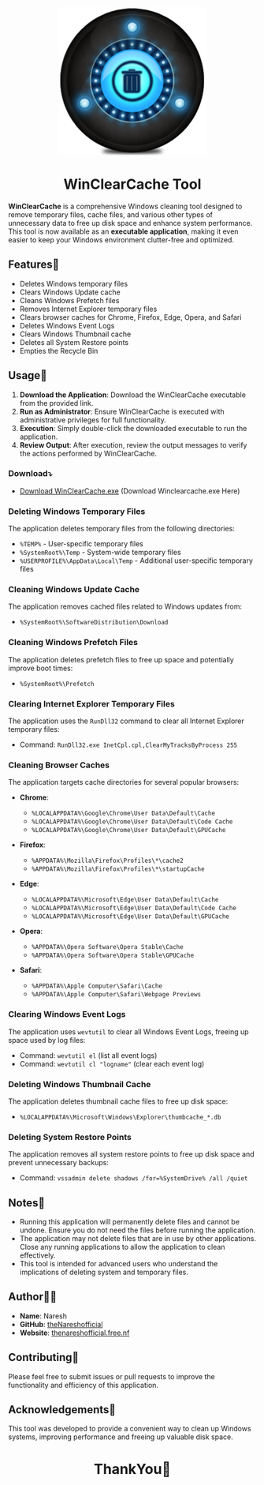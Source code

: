 
<p align="center">
            <img src="assets/WinCleat-Cache-logo.png" width="300px">
</p>

<h1 align="center"> WinClearCache Tool</h1>

**WinClearCache** is a comprehensive Windows cleaning tool designed to remove temporary files, cache files, and various other types of unnecessary data to free up disk space and enhance system performance. This tool is now available as an **executable application**, making it even easier to keep your Windows environment clutter-free and optimized.

## Features🎯

- Deletes Windows temporary files
- Clears Windows Update cache
- Cleans Windows Prefetch files
- Removes Internet Explorer temporary files
- Clears browser caches for Chrome, Firefox, Edge, Opera, and Safari
- Deletes Windows Event Logs
- Clears Windows Thumbnail cache
- Deletes all System Restore points
- Empties the Recycle Bin

## Usage💭

1. **Download the Application**: Download the WinClearCache executable from the provided link.
2. **Run as Administrator**: Ensure WinClearCache is executed with administrative privileges for full functionality.
3. **Execution**: Simply double-click the downloaded executable to run the application.
4. **Review Output**: After execution, review the output messages to verify the actions performed by WinClearCache.

### Download⤵️

- [Download WinClearCache.exe](https://github.com/theNareshofficial/WinClearCache/blob/main/WinClearCache.exe) (Download Winclearcache.exe Here)

### Deleting Windows Temporary Files

The application deletes temporary files from the following directories:

- `%TEMP%` - User-specific temporary files
- `%SystemRoot%\Temp` - System-wide temporary files
- `%USERPROFILE%\AppData\Local\Temp` - Additional user-specific temporary files

### Cleaning Windows Update Cache

The application removes cached files related to Windows updates from:

- `%SystemRoot%\SoftwareDistribution\Download`

### Cleaning Windows Prefetch Files

The application deletes prefetch files to free up space and potentially improve boot times:

- `%SystemRoot%\Prefetch`

### Clearing Internet Explorer Temporary Files

The application uses the `RunDll32` command to clear all Internet Explorer temporary files:

- Command: `RunDll32.exe InetCpl.cpl,ClearMyTracksByProcess 255`

### Cleaning Browser Caches

The application targets cache directories for several popular browsers:

- **Chrome**:
  - `%LOCALAPPDATA%\Google\Chrome\User Data\Default\Cache`
  - `%LOCALAPPDATA%\Google\Chrome\User Data\Default\Code Cache`
  - `%LOCALAPPDATA%\Google\Chrome\User Data\Default\GPUCache`

- **Firefox**:
  - `%APPDATA%\Mozilla\Firefox\Profiles\*\cache2`
  - `%APPDATA%\Mozilla\Firefox\Profiles\*\startupCache`

- **Edge**:
  - `%LOCALAPPDATA%\Microsoft\Edge\User Data\Default\Cache`
  - `%LOCALAPPDATA%\Microsoft\Edge\User Data\Default\Code Cache`
  - `%LOCALAPPDATA%\Microsoft\Edge\User Data\Default\GPUCache`

- **Opera**:
  - `%APPDATA%\Opera Software\Opera Stable\Cache`
  - `%APPDATA%\Opera Software\Opera Stable\GPUCache`

- **Safari**:
  - `%APPDATA%\Apple Computer\Safari\Cache`
  - `%APPDATA%\Apple Computer\Safari\Webpage Previews`

### Clearing Windows Event Logs

The application uses `wevtutil` to clear all Windows Event Logs, freeing up space used by log files:

- Command: `wevtutil el` (list all event logs)
- Command: `wevtutil cl "logname"` (clear each event log)

### Deleting Windows Thumbnail Cache

The application deletes thumbnail cache files to free up disk space:

- `%LOCALAPPDATA%\Microsoft\Windows\Explorer\thumbcache_*.db`

### Deleting System Restore Points

The application removes all system restore points to free up disk space and prevent unnecessary backups:

- Command: `vssadmin delete shadows /for=%SystemDrive% /all /quiet`

## Notes📝

- Running this application will permanently delete files and cannot be undone. Ensure you do not need the files before running the application.
- The application may not delete files that are in use by other applications. Close any running applications to allow the application to clean effectively.
- This tool is intended for advanced users who understand the implications of deleting system and temporary files.

## Author👨‍💻

- **Name**: Naresh
- **GitHub**: [theNareshofficial](https://github.com/theNareshofficial)
- **Website**: [thenareshofficial.free.nf](http://thenareshofficial.free.nf/)

## Contributing🤝

Please feel free to submit issues or pull requests to improve the functionality and efficiency of this application.

## Acknowledgements📒

This tool was developed to provide a convenient way to clean up Windows systems, improving performance and freeing up valuable disk space.

<h1 align="center">ThankYou🎉</h1>